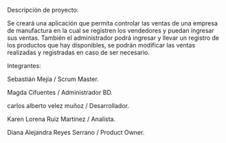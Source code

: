 ﻿
Descripción de proyecto:

Se creará una aplicación que permita controlar las ventas de una empresa de manufactura en la cual se registren los vendedores y puedan ingresar sus ventas.
También el administrador podrá ingresar y llevar un registro de los productos que hay disponibles, se podrán modificar las ventas realizadas y registradas en caso de ser
necesario.

Integrantes:

Sebastián Mejía / Scrum Master.

Magda Cifuentes / Administrador BD.

carlos alberto velez muñoz / Desarrollador.

Karen Lorena Ruiz Martinez / Analista.

Diana Alejandra Reyes Serrano / Product Owner.
